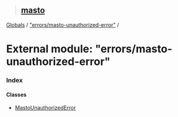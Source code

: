 > ## [masto](../README.md)

[Globals](../globals.md) / ["errors/masto-unauthorized-error"](_errors_masto_unauthorized_error_.md) /

# External module: "errors/masto-unauthorized-error"

### Index

#### Classes

* [MastoUnauthorizedError](../classes/_errors_masto_unauthorized_error_.mastounauthorizederror.md)